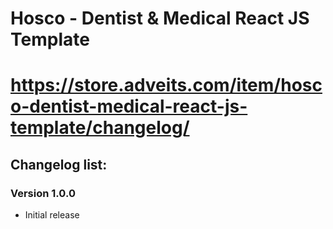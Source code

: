 # Hosco - Dentist & Medical React JS Template
# https://store.adveits.com/item/hosco-dentist-medical-react-js-template/changelog/

## Changelog list:

### Version 1.0.0
- Initial release
